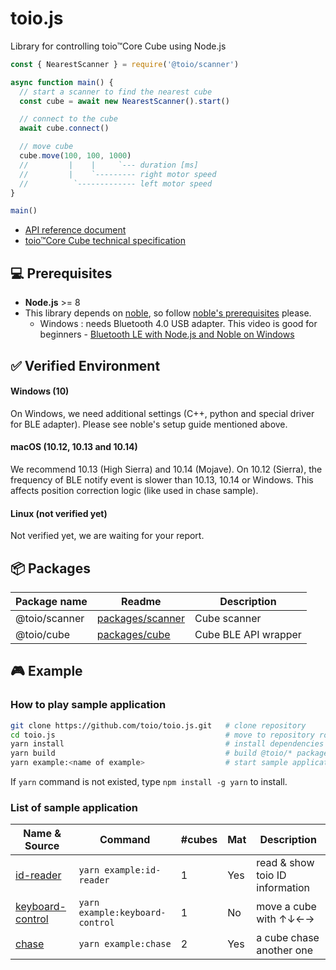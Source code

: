# toio.js

Library for controlling toio&trade;Core Cube using Node.js

```js
const { NearestScanner } = require('@toio/scanner')

async function main() {
  // start a scanner to find the nearest cube
  const cube = await new NearestScanner().start()

  // connect to the cube
  await cube.connect()

  // move cube
  cube.move(100, 100, 1000)
  //         |    |     `--- duration [ms]
  //         |    `--------- right motor speed
  //          `------------- left motor speed
}

main()
```

- [API reference document](https://toio.github.io/toio.js/)
- [toio&trade;Core Cube technical specification](https://toio.github.io/toio-spec/)

## :computer: Prerequisites

- **Node.js** >= 8
- This library depends on [noble](https://github.com/noble/noble), so follow [noble's prerequisites](https://github.com/noble/noble#prerequisites) please.
  - Windows : needs Bluetooth 4.0 USB adapter. This video is good for beginners - [Bluetooth LE with Node.js and Noble on Windows](https://www.youtube.com/watch?v=mL9B8wuEdms&feature=youtu.be&t=1m46s)

## :white_check_mark: Verified Environment

#### Windows (10)

On Windows, we need additional settings (C++, python and special driver for BLE adapter). Please see noble's setup guide mentioned above.

#### macOS (10.12, 10.13 and 10.14)

We recommend 10.13 (High Sierra) and 10.14 (Mojave). On 10.12 (Sierra), the frequency of BLE notify event is slower than 10.13, 10.14 or Windows. This affects position correction logic (like used in chase sample).

#### Linux (not verified yet)

Not verified yet, we are waiting for your report.

## :package: Packages

| Package name  | Readme                                       | Description          |
| ------------- | -------------------------------------------- | -------------------- |
| @toio/scanner | [packages/scanner](./packages/scanner)       | Cube scanner         |
| @toio/cube    | [packages/cube](./packages/device-core-cube) | Cube BLE API wrapper |

## :video_game: Example

### How to play sample application

```sh
git clone https://github.com/toio/toio.js.git   # clone repository
cd toio.js                                      # move to repository root
yarn install                                    # install dependencies
yarn build                                      # build @toio/* packages
yarn example:<name of example>                  # start sample application (see below)
```

If `yarn` command is not existed, type `npm install -g yarn` to install.

### List of sample application

| Name & Source                                   | Command                         | #cubes | Mat | Description                     |
| ----------------------------------------------- | ------------------------------- | ------ | --- | ------------------------------- |
| [id-reader](./examples/id-reader)               | `yarn example:id-reader`        | 1      | Yes | read & show toio ID information |
| [keyboard-control](./examples/keyboard-control) | `yarn example:keyboard-control` | 1      | No  | move a cube with ↑↓←→           |
| [chase](./examples/chase)                       | `yarn example:chase`            | 2      | Yes | a cube chase another one        |
